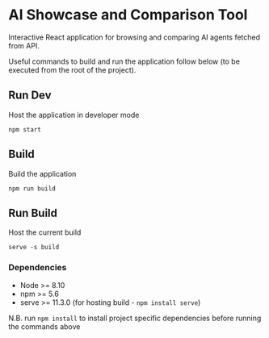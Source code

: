# AI Showcase and Comparison Tool

Interactive React application for browsing and comparing AI agents fetched from API.


Useful commands to build and run the application follow below (to be executed from the root of the project).


## Run Dev
Host the application in developer mode
```
npm start
```

## Build
Build the application
```
npm run build
```

## Run Build
Host the current build
```
serve -s build
```

### Dependencies
- Node >= 8.10
- npm >= 5.6
- serve >= 11.3.0 (for hosting build - `npm install serve`)

N.B. run `npm install` to install project specific dependencies before running the commands above